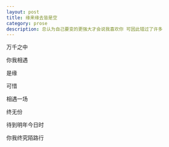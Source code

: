 ```yaml
---
layout: post
title: 缘来缘去皆是空
category: prose
description: 总认为自己要变的更强大才会说我喜欢你 可因此错过了许多 
---
```



万千之中

你我相遇

是缘

可惜

相遇一场

终无份

待到明年今日时

你我终究陌路行

